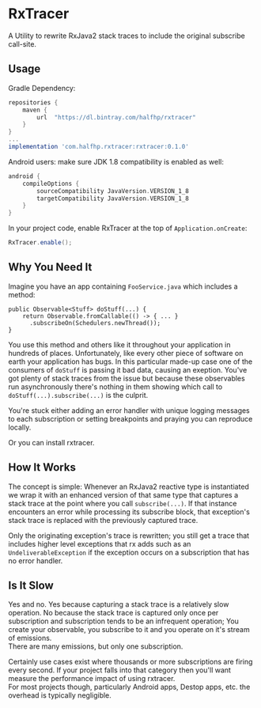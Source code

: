 # RxTracer
A Utility to rewrite RxJava2 stack traces to include the original subscribe call-site.

## Usage

Gradle Dependency:
```groovy
repositories {
    maven {
        url  "https://dl.bintray.com/halfhp/rxtracer"
    }
}
...
implementation 'com.halfhp.rxtracer:rxtracer:0.1.0'
```

Android users: make sure JDK 1.8 compatibility is enabled as well:

```groovy
android {
    compileOptions {
        sourceCompatibility JavaVersion.VERSION_1_8
        targetCompatibility JavaVersion.VERSION_1_8
    }
}
```

In your project code, enable RxTracer at the top of `Application.onCreate`:

```java
RxTracer.enable();
```

## Why You Need It
Imagine you have an app containing `FooService.java` which includes a method:

```
public Observable<Stuff> doStuff(...) {
    return Observable.fromCallable(() -> { ... }
      .subscribeOn(Schedulers.newThread());
}
```

You use this method and others like it throughout your application in hundreds of places.  Unfortunately, like every
other piece of software on earth your application has bugs.  In this particular made-up case one of the consumers
of `doStuff` is passing it bad data, causing an exeption.  You've got plenty of stack traces from the issue
but because these observables run asynchronously there's nothing in them showing which call to `doStuff(...).subscribe(...)` is  the culprit.

You're stuck either adding an error handler with unique logging messages to each subscription
or setting breakpoints and praying you can reproduce locally.

Or you can install rxtracer.

## How It Works
The concept is simple: Whenever an RxJava2 reactive type is instantiated we wrap it with an enhanced
version of that same type that captures a stack trace at the point where you call `subscribe(...)`.
If that instance encounters an error while processing its subscribe block, that exception's
stack trace is replaced with the previously captured trace.  

Only the originating exception's trace is rewritten; you still get a trace that includes higher level
exceptions that rx adds such as an `UndeliverableException` if the exception occurs on a subscription that
has no error handler.

## Is It Slow
Yes and no.  Yes because capturing a stack trace is a relatively slow operation.  No because the stack trace
is captured only once per subscription and subscription tends to be an infrequent operation; You 
create your observable, you subscribe to it and you operate on it's stream of emissions.  
There are many emissions, but only one subscription.

Certainly use cases exist where thousands or more subscriptions are firing every second.  If
your project falls into that category then you'll want measure the performance impact of using rxtracer.  
For most projects though, particularly Android apps, Destop apps, etc. the overhead is typically negligible.



